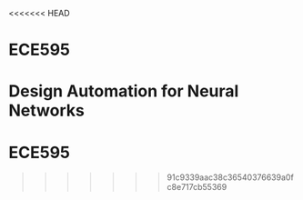 <<<<<<< HEAD
# ECE595
Design Automation for Neural Networks
=======
# ECE595
>>>>>>> 91c9339aac38c36540376639a0fc8e717cb55369
